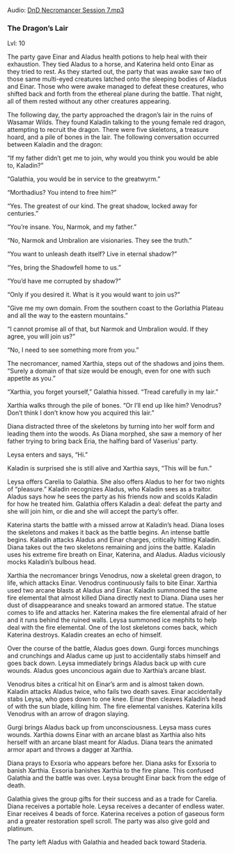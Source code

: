 Audio: [DnD Necromancer Session 7.mp3](https://drive.google.com/file/d/1icIVsyBS21RHoo2WXAkebUrhTmt0Fjus/view?usp=drive_link)

### The Dragon’s Lair

Lvl: 10

The party gave Einar and Aladus health potions to help heal with their exhaustion. They tied Aladus to a horse, and Katerina held onto Einar as they tried to rest. As they started out, the party that was awake saw two of those same multi-eyed creatures latched onto the sleeping bodies of Aladus and Einar. Those who were awake managed to defeat these creatures, who shifted back and forth from the ethereal plane during the battle. That night, all of them rested without any other creatures appearing.

The following day, the party approached the dragon’s lair in the ruins of Wasamar Wilds. They found Kaladin talking to the young female red dragon, attempting to recruit the dragon. There were five skeletons, a treasure hoard, and a pile of bones in the lair. The following conversation occurred between Kaladin and the dragon:

“If my father didn’t get me to join, why would you think you would be able to, Kaladin?”

“Galathia, you would be in service to the greatwyrm.”

“Morthadius? You intend to free him?”

“Yes. The greatest of our kind. The great shadow, locked away for centuries.”

“You’re insane. You, Narmok, and my father.”

“No, Narmok and Umbralion are visionaries. They see the truth.”

“You want to unleash death itself? Live in eternal shadow?”

“Yes, bring the Shadowfell home to us.”

“You’d have me corrupted by shadow?”

“Only if you desired it. What is it you would want to join us?”

“Give me my own domain. From the southern coast to the Gorlathia Plateau and all the way to the eastern mountains.”

“I cannot promise all of that, but Narmok and Umbralion would. If they agree, you will join us?”

“No, I need to see something more from you.”

The necromancer, named Xarthia, steps out of the shadows and joins them. “Surely a domain of that size would be enough, even for one with such appetite as you.”

“Xarthia, you forget yourself,” Galathia hissed. “Tread carefully in my lair.”

Xarthia walks through the pile of bones. “Or I’ll end up like him? Venodrus? Don’t think I don’t know how you acquired this lair.”

Diana distracted three of the skeletons by turning into her wolf form and leading them into the woods. As Diana morphed, she saw a memory of her father trying to bring back Eria, the halfing bard of Vaserius’ party.

Leysa enters and says, “Hi.”

Kaladin is surprised she is still alive and Xarthia says, “This will be fun.”

Leysa offers Carelia to Galathia. She also offers Aladus to her for two nights of “pleasure.” Kaladin recognizes Aladus, who Kaladin sees as a traitor. Aladus says how he sees the party as his friends now and scolds Kaladin for how he treated him. Galathia offers Kaladin a deal: defeat the party and she will join him, or die and she will accept the party’s offer.

Katerina starts the battle with a missed arrow at Kaladin’s head. Diana loses the skeletons and makes it back as the battle begins. An intense battle begins. Kaladin attacks Aladus and Einar charges, critically hitting Kaladin. Diana takes out the two skeletons remaining and joins the battle. Kaladin uses his extreme fire breath on Einar, Katerina, and Aladus. Aladus viciously mocks Kaladin’s bulbous head.

Xarthia the necromancer brings Venodrus, now a skeletal green dragon, to life, which attacks Einar. Venodrus continuously fails to bite Einar. Xarthia used two arcane blasts at Aladus and Einar. Kaladin summoned the same fire elemental that almost killed Diana directly next to Diana. Diana uses her dust of disappearance and sneaks toward an armored statue. The statue comes to life and attacks her. Katerina makes the fire elemental afraid of her and it runs behind the ruined walls. Leysa summoned ice mephits to help deal with the fire elemental. One of the lost skeletons comes back, which Katerina destroys. Kaladin creates an echo of himself.

Over the course of the battle, Aladus goes down. Gurgi forces munchings and crunchings and Aladus came up just to accidentally stabs himself and goes back down. Leysa immediately brings Aladus back up with cure wounds. Aladus goes unconcious again due to Xarthia’s arcane blast.

Venodrus bites a critical hit on Einar’s arm and is almost taken down. Kaladin attacks Aladus twice, who fails two death saves. Einar accidentally stabs Leysa, who goes down to one knee. Einar then cleaves Kaladin’s head of with the sun blade, killing him. The fire elemental vanishes. Katerina kills Venodrus with an arrow of dragon slaying.

Gurgi brings Aladus back up from unconsciousness. Leysa mass cures wounds. Xarthia downs Einar with an arcane blast as Xarthia also hits herself with an arcane blast meant for Aladus. Diana tears the animated armor apart and throws a dagger at Xarthia.

Diana prays to Exsoria who appears before her. Diana asks for Exsoria to banish Xarthia. Exsoria banishes Xarthia to the fire plane. This confused Galathia and the battle was over. Leysa brought Einar back from the edge of death.

Galathia gives the group gifts for their success and as a trade for Carelia. Diana receives a portable hole. Leysa receives a decanter of endless water. Einar receives 4 beads of force. Katerina receives a potion of gaseous form and a greater restoration spell scroll. The party was also give gold and platinum.

The party left Aladus with Galathia and headed back toward Staderia.